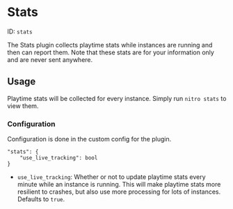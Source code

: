 # Stats
ID: `stats`

The Stats plugin collects playtime stats while instances are running and then can report them. Note that these stats are for your information only and are never sent anywhere.

## Usage
Playtime stats will be collected for every instance. Simply run `nitro stats` to view them.

### Configuration
Configuration is done in the custom config for the plugin.
```
"stats": {
	"use_live_tracking": bool
}
```
- `use_live_tracking`: Whether or not to update playtime stats every minute while an instance is running. This will make playtime stats more resilient to crashes, but also use more processing for lots of instances. Defaults to `true`.
